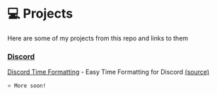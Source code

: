 # 💻 Projects
Here are some of my projects from this repo and links to them  

### [Discord](src/discord)
[Discord Time Formatting](https://proj.rurq.xyz/discord/time) - Easy Time Formatting for Discord [(source)](src/discord/time)  
  
  
  
  
`⭐ More soon!`

